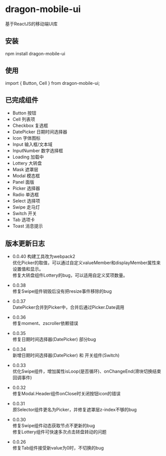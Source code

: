 # dragon-mobile-ui
  基于ReactJS的移动端UI库
  
## 安装
  npm install dragon-mobile-ui
  
## 使用
  import { Button, Cell } from dragon-mobile-ui;

## 已完成组件
- Button 按钮
- Cell 列表项
- Checkbox 复选框
- DatePicker 日期时间选择器
- Icon 字体图标
- Input 输入框/文本域
- InputNumber 数字选择框
- Loading 加载中
- Lottery 大转盘
- Mask 遮罩层
- Modal 模态框
- Panel 面版
- Picker 选择器
- Radio 单选框
- Select 选择项
- Swipe 走马灯
- Switch 开关
- Tab 选项卡
- Toast 消息提示

## 版本更新日志


- 0.0.40 
  构建工具改为webpack2  
  优化Picker的取值，可以通过自定义valueMember和displayMember属性来设置值和显示。  
  修复大转盘组件Lottery的bug，可以适用自定义奖项数量。

- 0.0.38  
  修复Swipe组件销毁后没有把resize事件移除的bug

- 0.0.37  
  DatePicker合并到Picker中，合并后通过Picker.Date调用

- 0.0.36  
  修复moment、zscroller依赖错误

- 0.0.35  
  修复日期时间选择器(DatePicker) 部分bug

- 0.0.34  
  新增日期时间选择器(DatePicker) 和 开关组件(Switch)

- 0.0.33  
  优化Swipe组件，增加属性isLoop(是否循环)、onChangeEnd(滑块切换结束回调事件)

- 0.0.32  
  修复Modal.Header组件onClose时关闭按钮icon的错误

- 0.0.31  
  原Selector组件更名为Picker，并修复遮罩层z-index不够的bug

- 0.0.30  
  修复Swipe组件动态获取节点不更新的bug  
  修复Lottery组件可快速多次点击转盘转动的问题
  
- 0.0.26  
  修复Tab组件接受新value为0时，不切换的bug

